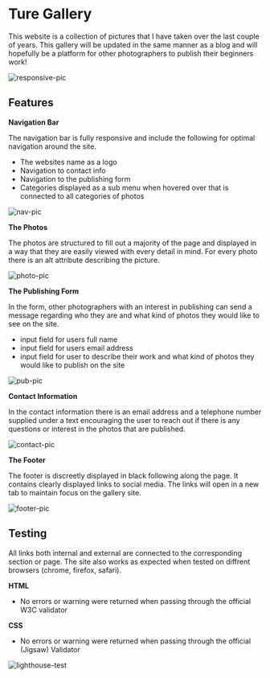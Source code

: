 # Ture Gallery
This website is a collection of pictures that I have taken over the last couple of years. This gallery will be updated in the same manner as a blog and will hopefully be a platform for other photographers to publish their beginners work! 

![responsive-pic](https://user-images.githubusercontent.com/89077706/142040253-8854f9b5-a4ed-468b-a79c-ba7d3f9a872c.png)


## Features

**Navigation Bar**

The navigation bar is fully responsive and include the following for optimal navigation around the site.

- The websites name as a logo
- Navigation to contact info
- Navigation to the publishing form
- Categories displayed as a sub menu when hovered over that is connected to all categories of photos

![nav-pic](https://user-images.githubusercontent.com/89077706/142040735-e38afee7-3a47-4da6-b091-55dde9a3af33.png)

**The Photos**

The photos are structured to fill out a majority of the page and displayed in a way that they are easily viewed with every detail in mind. For every photo there is an alt attribute describing the picture.

![photo-pic](https://user-images.githubusercontent.com/89077706/142040955-93b9f732-f8da-46ff-8c2c-e93c74ebd5ec.png)

**The Publishing Form**

In the form, other photographers with an interest in publishing can send a message regarding who they are and what kind of photos they would like to see on the site.

- input field for users full name
- input field for users email address
- input field for user to describe their work and what kind of photos they would like to publish on the site

![pub-pic](https://user-images.githubusercontent.com/89077706/142041193-f7a36319-287e-4b96-b043-bfdb89b0f05e.png)

**Contact Information**

In the contact information there is an email address and a telephone number supplied under a text encouraging the user to reach out if there is any questions or interest in the photos that are published.

![contact-pic](https://user-images.githubusercontent.com/89077706/142041240-41e8ac8d-f465-4096-b1bc-24fabd323727.png)

**The Footer**

The footer is discreetly displayed in black following along the page. It contains clearly displayed links to social media. The links will open in a new tab to maintain focus on the gallery site.

![footer-pic](https://user-images.githubusercontent.com/89077706/142041285-246d816c-81d7-4e63-92b0-0e08249cf416.png)

## Testing

All links both internal and external are connected to the corresponding section or page. The site also works as expected when tested on diffrent browsers (chrome, firefox, safari).

**HTML**

- No errors or warning were returned when passing through the official W3C validator

**CSS**

- No errors or warning were returned when passing through the official (Jigsaw) Validator

![lighthouse-test](https://user-images.githubusercontent.com/89077706/142041321-c6f73da8-753c-4718-82c9-0bfbc166253a.png)
